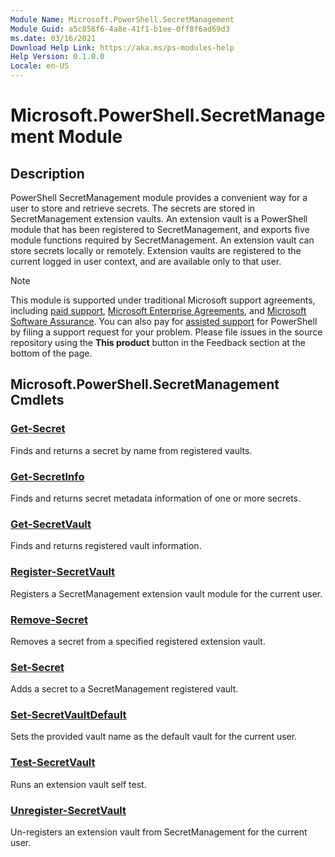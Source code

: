 ```yaml
---
Module Name: Microsoft.PowerShell.SecretManagement
Module Guid: a5c858f6-4a8e-41f1-b1ee-0ff8f6ad69d3
ms.date: 03/16/2021
Download Help Link: https://aka.ms/ps-modules-help
Help Version: 0.1.0.0
Locale: en-US
---
```


# Microsoft.PowerShell.SecretManagement Module

## Description

PowerShell SecretManagement module provides a convenient way for a user to store and retrieve
secrets. The secrets are stored in SecretManagement extension vaults. An extension vault is a
PowerShell module that has been registered to SecretManagement, and exports five module functions
required by SecretManagement. An extension vault can store secrets locally or remotely. Extension
vaults are registered to the current logged in user context, and are available only to that user.

> [!NOTE]
> This module is supported under traditional Microsoft support agreements, including
> [paid support](https://support.microsoft.com/hub/4343728/support-for-business),
> [Microsoft Enterprise Agreements](https://www.microsoft.com/licensing/licensing-programs/enterprise?rtc=1&activetab=enterprise-tab%3aprimaryr2),
> and [Microsoft Software Assurance](https://www.microsoft.com/licensing/licensing-programs/software-assurance-default.aspx).
> You can also pay for [assisted support](https://support.microsoft.com/assistedsupportproducts)
> for PowerShell by filing a support request for your problem. Please file issues in the source
> repository using the **This product** button in the Feedback section at the bottom of the page.

## Microsoft.PowerShell.SecretManagement Cmdlets

### [Get-Secret](Get-Secret.md)
Finds and returns a secret by name from registered vaults.

### [Get-SecretInfo](Get-SecretInfo.md)
Finds and returns secret metadata information of one or more secrets.

### [Get-SecretVault](Get-SecretVault.md)
Finds and returns registered vault information.

### [Register-SecretVault](Register-SecretVault.md)
Registers a SecretManagement extension vault module for the current user.

### [Remove-Secret](Remove-Secret.md)
Removes a secret from a specified registered extension vault.

### [Set-Secret](Set-Secret.md)
Adds a secret to a SecretManagement registered vault.

### [Set-SecretVaultDefault](Set-SecretVaultDefault.md)
Sets the provided vault name as the default vault for the current user.

### [Test-SecretVault](Test-SecretVault.md)
Runs an extension vault self test.

### [Unregister-SecretVault](Unregister-SecretVault.md)
Un-registers an extension vault from SecretManagement for the current user.
